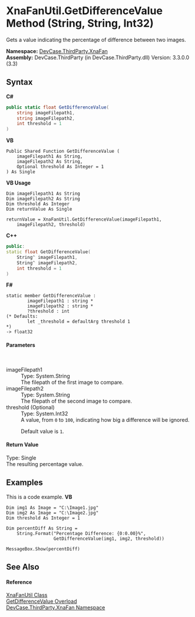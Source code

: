 # XnaFanUtil.GetDifferenceValue Method (String, String, Int32)
 

Gets a value indicating the percentage of difference between two images.

**Namespace:**&nbsp;<a href="N_DevCase_ThirdParty_XnaFan">DevCase.ThirdParty.XnaFan</a><br />**Assembly:**&nbsp;DevCase.ThirdParty (in DevCase.ThirdParty.dll) Version: 3.3.0.0 (3.3)

## Syntax

**C#**<br />
``` C#
public static float GetDifferenceValue(
	string imageFilepath1,
	string imageFilepath2,
	int threshold = 1
)
```

**VB**<br />
``` VB
Public Shared Function GetDifferenceValue ( 
	imageFilepath1 As String,
	imageFilepath2 As String,
	Optional threshold As Integer = 1
) As Single
```

**VB Usage**<br />
``` VB Usage
Dim imageFilepath1 As String
Dim imageFilepath2 As String
Dim threshold As Integer
Dim returnValue As Single

returnValue = XnaFanUtil.GetDifferenceValue(imageFilepath1, 
	imageFilepath2, threshold)
```

**C++**<br />
``` C++
public:
static float GetDifferenceValue(
	String^ imageFilepath1, 
	String^ imageFilepath2, 
	int threshold = 1
)
```

**F#**<br />
``` F#
static member GetDifferenceValue : 
        imageFilepath1 : string * 
        imageFilepath2 : string * 
        ?threshold : int 
(* Defaults:
        let _threshold = defaultArg threshold 1
*)
-> float32 

```


#### Parameters
&nbsp;<dl><dt>imageFilepath1</dt><dd>Type: System.String<br />The filepath of the first image to compare.</dd><dt>imageFilepath2</dt><dd>Type: System.String<br />The filepath of the second image to compare.</dd><dt>threshold (Optional)</dt><dd>Type: System.Int32<br />A value, from `0` to `100`, indicating how big a difference will be ignored. 

 Default value is `1`.</dd></dl>

#### Return Value
Type: Single<br />The resulting percentage value.

## Examples
This is a code example. 
**VB**<br />
``` VB
Dim img1 As Image = "C:\Image1.jpg"
Dim img2 As Image = "C:\Image2.jpg"
Dim threshold As Integer = 1

Dim percentDiff As String =
    String.Format("Percentage Difference: {0:0.00}%",
                  GetDifferenceValue(img1, img2, threshold))

MessageBox.Show(percentDiff)
```


## See Also


#### Reference
<a href="T_DevCase_ThirdParty_XnaFan_XnaFanUtil">XnaFanUtil Class</a><br /><a href="Overload_DevCase_ThirdParty_XnaFan_XnaFanUtil_GetDifferenceValue">GetDifferenceValue Overload</a><br /><a href="N_DevCase_ThirdParty_XnaFan">DevCase.ThirdParty.XnaFan Namespace</a><br />